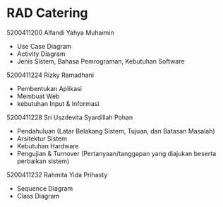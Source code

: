 # RAD Catering

5200411200 Alfandi Yahya Muhaimin
  - Use Case Diagram
  - Activity Diagram
  - Jenis Sistem, Bahasa Pemrograman, Kebutuhan Software
  
5200411224 Rizky Ramadhani
  - Pembentukan Aplikasi
  - Membuat Web
  - kebutuhan Input & Informasi

5200411228 Sri Uszdevita Syardillah Pohan
  - Pendahuluan (Latar Belakang Sistem, Tujuan, dan Batasan Masalah)
  - Arsitektur Sistem
  - Kebutuhan Hardware
  - Pengujian & Turnover (Pertanyaan/tanggapan yang diajukan beserta perbaikan sistem)

5200411232 Rahmita Yida Prihasty
  - Sequence Diagram
  - Class Diagram 

